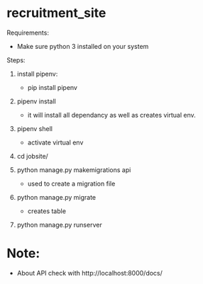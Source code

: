 # recruitment_site

Requirements:
- Make sure python 3 installed on your system

Steps:

1. install pipenv:
	- pip install pipenv

2. pipenv install
	- it will install all dependancy as well as creates virtual env.

3. pipenv shell
	- activate virtual env

4. cd jobsite/

5. python manage.py makemigrations api
	- used to create a migration file

6. python manage.py migrate
	- creates table

7. python manage.py runserver

# Note:

- About API check with http://localhost:8000/docs/
